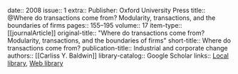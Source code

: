 date:: 2008
issue:: 1
extra:: Publisher: Oxford University Press
title:: @Where do transactions come from? Modularity, transactions, and the boundaries of firms
pages:: 155–195
volume:: 17
item-type:: [[journalArticle]]
original-title:: "Where do transactions come from? Modularity, transactions, and the boundaries of firms"
short-title:: Where do transactions come from?
publication-title:: Industrial and corporate change
authors:: [[Carliss Y. Baldwin]]
library-catalog:: Google Scholar
links:: [Local library](zotero://select/library/items/FE3237WM), [Web library](https://www.zotero.org/users/6520516/items/FE3237WM)
